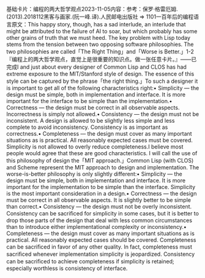 

基础卡片：编程的两大哲学观点2023-11-05内容：参考：保罗·格雷厄姆.(2013).2018112黑客与画家.(阮一峰.译).人民邮电出版社 => 1101一百年后的编程语言原文：This happy story, though, has a sad interlude, an interlude that might be attributed to the failure of AI to soar, but which probably has some other grains of truth that we must heed. The key problem with Lisp today stems from the tension between two opposing software philosophies. The two philosophies are called「The Right Thing」and「Worse is Better.」1-2『编程上的两大哲学观点，直觉上是很重要的知识点。做一张任意卡片。』——已完成I and just about every designer of Common Lisp and CLOS has had extreme exposure to the MIT/Stanford style of design. The essence of this style can be captured by the phrase「the right thing.」To such a designer it is important to get all of the following characteristics right:• Simplicity — the design must be simple, both in implementation and interface. It is more important for the interface to be simple than the implementation.• Correctness — the design must be correct in all observable aspects. Incorrectness is simply not allowed.• Consistency — the design must not be inconsistent. A design is allowed to be slightly less simple and less complete to avoid inconsistency. Consistency is as important as correctness.• Completeness — the design must cover as many important situations as is practical. All reasonably expected cases must be covered. Simplicity is not allowed to overly reduce completeness.I believe most people would agree that these are good characteristics. I will call the use of this philosophy of design the「MIT approach.」Common Lisp (with CLOS) and Scheme represent the MIT approach to design and implementation. The worse-is-better philosophy is only slightly different:• Simplicity — the design must be simple, both in implementation and interface. It is more important for the implementation to be simple than the interface. Simplicity is the most important consideration in a design.• Correctness — the design must be correct in all observable aspects. It is slightly better to be simple than correct.• Consistency — the design must not be overly inconsistent. Consistency can be sacriﬁced for simplicity in some cases, but it is better to drop those parts of the design that deal with less common circumstances than to introduce either implementational complexity or inconsistency.• Completeness — the design must cover as many important situations as is practical. All reasonably expected cases should be covered. Completeness can be sacriﬁced in favor of any other quality. In fact, completeness must sacriﬁced whenever implementation simplicity is jeopardized. Consistency can be sacriﬁced to achieve completeness if simplicity is retained; especially worthless is consistency of interface.